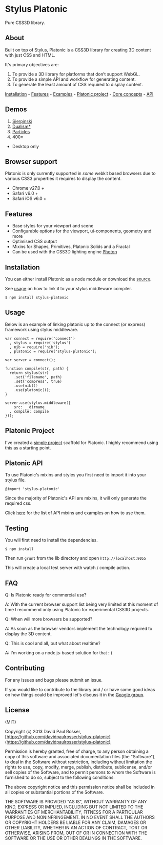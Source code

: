 # Stylus Platonic

Pure CSS3D library.


## About

Built on top of Stylus, Platonic is a CSS3D library for creating 3D content with just CSS and HTML. 

It's primary objectives are:

1. To provide a 3D library for platforms that don't support WebGL.
2. To provide a simple API and workflow for generating content.
3. To generate the least amount of CSS required to display content.

[Installation](#installation) - [Features](#features) - [Examples](#examples) - [Platonic project](#platonic-project) - [Core concepts](https://github.com/davidpaulrosser/stylus-platonic/wiki/Core-concepts) - [API](https://github.com/davidpaulrosser/stylus-platonic/wiki/API)

## Demos

1. [Sierpinski](http://davidpaulrosser.github.io/stylus-platonic)
2. [Dualism*](http://davidpaulrosser.github.io/stylus-platonic/dualism.html)
3. [Particles](http://davidpaulrosser.github.io/stylus-platonic/particles.html)
3. [400*](http://davidpaulrosser.github.io/stylus-platonic/400.html)

* Desktop only

## Browser support

Platonic is only currently supported in *some* webkit based browsers due to various CSS3 properties it requires to display the content.

* Chrome v27.0 +
* Safari v6.0 +
* Safari iOS v6.0 +

## Features

* Base styles for your viewport and scene
* Configurable options for the viewport, ui-components, geometry and more
* Optimised CSS output
* Mixins for Shapes, Primitives, Platonic Solids and a Fractal
* Can be used with the CSS3D lighting engine [Photon](http://photon.attasi.com/)

## Installation

You can either install Platonic as a node module or download the [source](https://github.com/davidpaulrosser/stylus-platonic/releases). 

See [usage](#usage) on how to link it to your stylus middleware compiler.

```
$ npm install stylus-platonic
``` 

## Usage

Below is an example of linking platonic up to the connect (or express) framework using stylus middleware.

```
var connect = require('connect')
  , stylus = require('stylus')
  , nib = require('nib');
  , platonic = require('stylus-platonic');

var server = connect();

function compile(str, path) {
  return stylus(str)
    .set('filename', path)
    .set('compress', true)
    .use(nib())
    .use(platonic());
}

server.use(stylus.middleware({
    src: __dirname
  , compile: compile
}));
```

## Platonic Project

I've created a [simple project](https://github.com/davidpaulrosser/platonic-project) scaffold for Platonic. I highly recommend using this as a starting point.

## Platonic API

To use Platonic's mixins and styles you first need to import it into your stylus file.

```
@import 'stylus-platonic'
```

Since the majority of Platonic's API are mixins, it will only generate the required css.

Click [here](https://github.com/davidpaulrosser/stylus-platonic/wiki/API) for the list of API mixins and examples on how to use them.

## Testing

You will first need to install the dependencies.

```
$ npm install
```

Then run ```grunt``` from the lib directory and open ```http://localhost:9055```

This will create a local test server with watch / compile action.


## FAQ

Q: Is Platonic ready for commercial use?

A: With the current browser support list being very limited at this moment of time I recommend only using Platonic for experimental CSS3D projects. 

Q: When will more browsers be supported?

A: As soon as the browser vendors implement the technology required to display the 3D content.

Q: This is cool and all, but what about realtime?

A: I'm working on a node.js-based solution for that : )


## Contributing

For any issues and bugs please submit an issue.

If you would like to contribute to the library and / or have some good ideas on how things could be improved let's discuss it in the [Google group]().


## License

(MIT)

Copyright (c) 2013 David Paul Rosser, [https://github.com/davidpaulrosser/stylus-platonic](https://github.com/davidpaulrosser/stylus-platonic)

Permission is hereby granted, free of charge, to any person obtaining a copy of this software and associated documentation files (the "Software"), to deal in the Software without restriction, including without limitation the rights to use, copy, modify, merge, publish, distribute, sublicense, and/or sell copies of the Software, and to permit persons to whom the Software is furnished to do so, subject to the following conditions:

The above copyright notice and this permission notice shall be included in all copies or substantial portions of the Software.

THE SOFTWARE IS PROVIDED "AS IS", WITHOUT WARRANTY OF ANY KIND, EXPRESS OR IMPLIED, INCLUDING BUT NOT LIMITED TO THE WARRANTIES OF MERCHANTABILITY, FITNESS FOR A PARTICULAR PURPOSE AND NONINFRINGEMENT. IN NO EVENT SHALL THE AUTHORS OR COPYRIGHT HOLDERS BE LIABLE FOR ANY CLAIM, DAMAGES OR OTHER LIABILITY, WHETHER IN AN ACTION OF CONTRACT, TORT OR OTHERWISE, ARISING FROM, OUT OF OR IN CONNECTION WITH THE SOFTWARE OR THE USE OR OTHER DEALINGS IN THE SOFTWARE.
